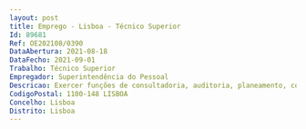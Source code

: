 ```yaml
--- 
layout: post
title: Emprego - Lisboa - Técnico Superior
Id: 89681
Ref: OE202108/0390
DataAbertura: 2021-08-18
DataFecho: 2021-09-01
Trabalho: Técnico Superior
Empregador: Superintendência do Pessoal
Descricao: Exercer funções de consultadoria, auditoria, planeamento, coordenação, assistência, estudo, conceção e adaptação de métodos e processos científicos, exigindo elevado grau de qualificação e domínio total da área de Contabilidade.
CodigoPostal: 1100-148 LISBOA
Concelho: Lisboa
Distrito: Lisboa
--- 
```

